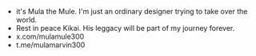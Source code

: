 - it's Mula the Mule. I'm just an ordinary designer trying to take over the world.
- Rest in peace Kikai. His leggacy will be part of my journey forever.
- x.com/mulamule300
- t.me/mulamarvin300
